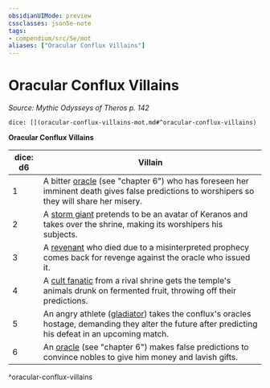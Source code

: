 ```yaml
---
obsidianUIMode: preview
cssclasses: json5e-note
tags:
- compendium/src/5e/mot
aliases: ["Oracular Conflux Villains"]
---
```

# Oracular Conflux Villains
*Source: Mythic Odysseys of Theros p. 142* 

`dice: [](oracular-conflux-villains-mot.md#^oracular-conflux-villains)`

**Oracular Conflux Villains**

| dice: d6 | Villain |
|----------|---------|
| 1 | A bitter [oracle](compendium/bestiary/humanoid/oracle-mot.md) (see "chapter 6") who has foreseen her imminent death gives false predictions to worshipers so they will share her misery. |
| 2 | A [storm giant](compendium/bestiary/giant/storm-giant.md) pretends to be an avatar of Keranos and takes over the shrine, making its worshipers his subjects. |
| 3 | A [revenant](compendium/bestiary/undead/revenant.md) who died due to a misinterpreted prophecy comes back for revenge against the oracle who issued it. |
| 4 | A [cult fanatic](compendium/bestiary/humanoid/cult-fanatic.md) from a rival shrine gets the temple's animals drunk on fermented fruit, throwing off their predictions. |
| 5 | An angry athlete ([gladiator](compendium/bestiary/humanoid/gladiator.md)) takes the conflux's oracles hostage, demanding they alter the future after predicting his defeat in an upcoming match. |
| 6 | An [oracle](compendium/bestiary/humanoid/oracle-mot.md) (see "chapter 6") makes false predictions to convince nobles to give him money and lavish gifts. |
^oracular-conflux-villains